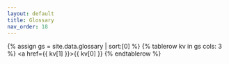 ```yaml
---
layout: default
title: Glossary
nav_order: 18
---
```


{% assign gs = site.data.glossary | sort:[0] %}
{% tablerow kv in gs cols: 3 %}
	<a href={{ kv[1] }}>{{ kv[0] }}</a>
{% endtablerow %}
